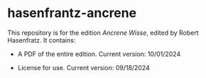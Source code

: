 # hasenfrantz-ancrene

This repository is for the edition _Ancrene Wisse_, edited by Robert Hasenfratz. It contains:

- A PDF of the entire edition. Current version: 10/01/2024

- License for use. Current version: 09/18/2024

